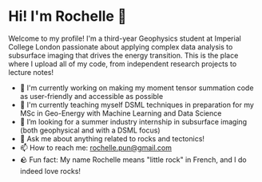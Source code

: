 # Hi! I'm Rochelle 👋

Welcome to my profile! I'm a third-year Geophysics student at Imperial College London passionate about applying complex data analysis to subsurface imaging that drives the energy transition. This is the place where I upload all of my code, from independent research projects to lecture notes!

- 🔭 I'm currently working on making my moment tensor summation code as user-friendly and accessible as possible
- 🌱 I'm currently teaching myself DSML techniques in preparation for my MSc in Geo-Energy with Machine Learning and Data Science
- 👯 I’m looking for a summer industry internship in subsurface imaging (both geophysical and with a DSML focus)
- 💬 Ask me about anything related to rocks and tectonics!
- 📫 How to reach me: rochelle.pun@gmail.com
- 🪨 Fun fact: My name Rochelle means "little rock" in French, and I do indeed love rocks!
